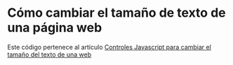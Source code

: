 # Cómo cambiar el tamaño de texto de una página web

Este código pertenece al artículo [Controles Javascript para cambiar el tamaño del texto de una web](https://desarrolloweb.com/articulos/controles-javascript-cambiar-tamano-texto)